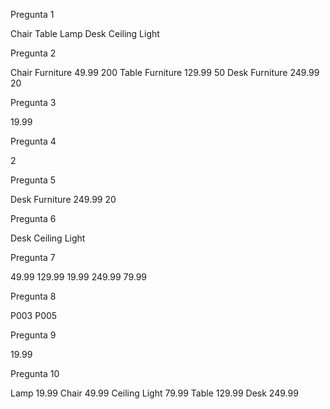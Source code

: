 Pregunta 1

<names>
  <name>Chair</name>
  <name>Table</name>
  <name>Lamp</name>
  <name>Desk</name>
  <name>Ceiling Light</name>
</names>

Pregunta 2

<products>
  <product id="P001">
    <name>Chair</name>
    <category>Furniture</category>
    <price currency="USD">49.99</price>
    <stock>200</stock>
  </product>
  <product id="P002">
    <name>Table</name>
    <category>Furniture</category>
    <price currency="USD">129.99</price>
    <stock>50</stock>
  </product>
  <product id="P004">
    <name>Desk</name>
    <category>Furniture</category>
    <price currency="USD">249.99</price>
    <stock>20</stock>
  </product>
</products>

Pregunta 3

<price currency="USD">19.99</price>

Pregunta 4

<count>2</count>

Pregunta 5

<product id="P004">
  <name>Desk</name>
  <category>Furniture</category>
  <price currency="USD">249.99</price>
  <stock>20</stock>
</product>

Pregunta 6

<names>
  <name>Desk</name>
  <name>Ceiling Light</name>
</names>

Pregunta 7

<prices>
  <price currency="USD">49.99</price>
  <price currency="USD">129.99</price>
  <price currency="USD">19.99</price>
  <price currency="USD">249.99</price>
  <price currency="USD">79.99</price>
</prices>

Pregunta 8

<ids>
  <id>P003</id>
  <id>P005</id>
</ids>

Pregunta 9

<price currency="USD">19.99</price>

Pregunta 10

<products>
  <product>
    <name>Lamp</name>
    <price currency="USD">19.99</price>
  </product>
  <product>
    <name>Chair</name>
    <price currency="USD">49.99</price>
  </product>
  <product>
    <name>Ceiling Light</name>
    <price currency="USD">79.99</price>
  </product>
  <product>
    <name>Table</name>
    <price currency="USD">129.99</price>
  </product>
  <product>
    <name>Desk</name>
    <price currency="USD">249.99</price>
  </product>
</products>
